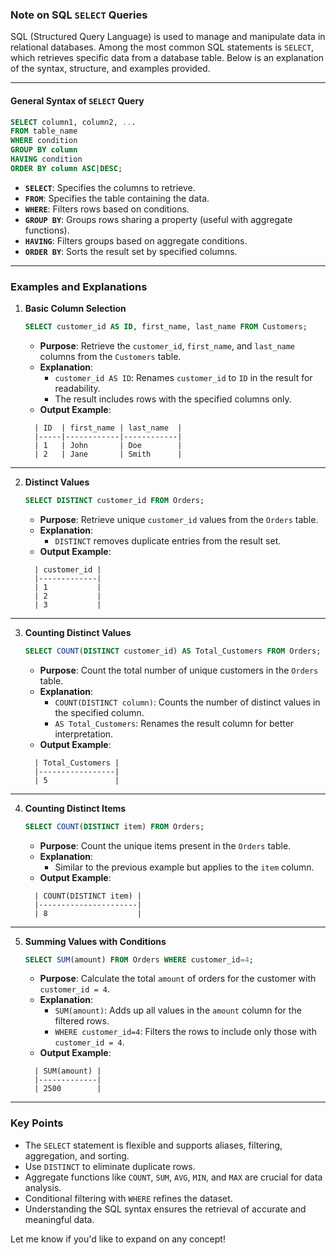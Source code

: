 ### Note on SQL `SELECT` Queries

SQL (Structured Query Language) is used to manage and manipulate data in relational databases. Among the most common SQL statements is `SELECT`, which retrieves specific data from a database table. Below is an explanation of the syntax, structure, and examples provided.

---

#### **General Syntax of `SELECT` Query**
```sql
SELECT column1, column2, ...
FROM table_name
WHERE condition
GROUP BY column
HAVING condition
ORDER BY column ASC|DESC;
```

- **`SELECT`**: Specifies the columns to retrieve.
- **`FROM`**: Specifies the table containing the data.
- **`WHERE`**: Filters rows based on conditions.
- **`GROUP BY`**: Groups rows sharing a property (useful with aggregate functions).
- **`HAVING`**: Filters groups based on aggregate conditions.
- **`ORDER BY`**: Sorts the result set by specified columns.

---

### **Examples and Explanations**

1. **Basic Column Selection**
   ```sql
   SELECT customer_id AS ID, first_name, last_name FROM Customers;
   ```
   - **Purpose**: Retrieve the `customer_id`, `first_name`, and `last_name` columns from the `Customers` table.
   - **Explanation**:
     - `customer_id AS ID`: Renames `customer_id` to `ID` in the result for readability.
     - The result includes rows with the specified columns only.
   - **Output Example**:
   ```
     | ID  | first_name | last_name  |
     |-----|------------|------------|
     | 1   | John       | Doe        |
     | 2   | Jane       | Smith      |
   ```
---

2. **Distinct Values**
   ```sql
   SELECT DISTINCT customer_id FROM Orders;
   ```
   - **Purpose**: Retrieve unique `customer_id` values from the `Orders` table.
   - **Explanation**:
     - `DISTINCT` removes duplicate entries from the result set.
   - **Output Example**:
   ```
     | customer_id |
     |-------------|
     | 1           |
     | 2           |
     | 3           |
   ```
---

3. **Counting Distinct Values**
   ```sql
   SELECT COUNT(DISTINCT customer_id) AS Total_Customers FROM Orders;
   ```
   - **Purpose**: Count the total number of unique customers in the `Orders` table.
   - **Explanation**:
     - `COUNT(DISTINCT column)`: Counts the number of distinct values in the specified column.
     - `AS Total_Customers`: Renames the result column for better interpretation.
   - **Output Example**:
   ```
     | Total_Customers |
     |-----------------|
     | 5               |
   ```
---

4. **Counting Distinct Items**
   ```sql
   SELECT COUNT(DISTINCT item) FROM Orders;
   ```
   - **Purpose**: Count the unique items present in the `Orders` table.
   - **Explanation**:
     - Similar to the previous example but applies to the `item` column.
   - **Output Example**:
   ```
     | COUNT(DISTINCT item) |
     |----------------------|
     | 8                    |
   ```
---

5. **Summing Values with Conditions**
   ```sql
   SELECT SUM(amount) FROM Orders WHERE customer_id=4;
   ```
   - **Purpose**: Calculate the total `amount` of orders for the customer with `customer_id = 4`.
   - **Explanation**:
     - `SUM(amount)`: Adds up all values in the `amount` column for the filtered rows.
     - `WHERE customer_id=4`: Filters the rows to include only those with `customer_id = 4`.
   - **Output Example**:
   ```
     | SUM(amount) |
     |-------------|
     | 2500        |
    ```
---

### **Key Points**
- The `SELECT` statement is flexible and supports aliases, filtering, aggregation, and sorting.
- Use `DISTINCT` to eliminate duplicate rows.
- Aggregate functions like `COUNT`, `SUM`, `AVG`, `MIN`, and `MAX` are crucial for data analysis.
- Conditional filtering with `WHERE` refines the dataset.
- Understanding the SQL syntax ensures the retrieval of accurate and meaningful data.

Let me know if you'd like to expand on any concept!